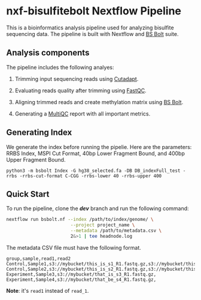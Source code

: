 # nxf-bisulfitebolt Nextflow Pipeline

This is a bioinformatics analysis pipeline used for analyzing bisulfite sequencing data. The pipeline is built with Nextflow and [BS Bolt](https://github.com/NuttyLogic/BSBolt) suite. 

## Analysis components

The pipeline includes the following analyes:

1. Trimming input sequencing reads using [Cutadapt](https://cutadapt.readthedocs.io/en/stable/).

2. Evaluating reads quality after trimming using [FastQC](https://www.bioinformatics.babraham.ac.uk/projects/fastqc/).

3. Aligning trimmed reads and create methylation matrix using [BS Bolt](https://github.com/NuttyLogic/BSBolt).

4. Generating a [MultiQC](http://multiqc.info/) report with all important metrics.

## Generating Index
We generate the index before running the pipelie. 
Here are the parameters: RRBS Index, MSPI Cut Format, 40bp Lower Fragment Bound, and 400bp Upper Fragment Bound.
```
python3 -m bsbolt Index -G hg38_selected.fa -DB DB_indexFull_test -rrbs -rrbs-cut-format C-CGG -rrbs-lower 40 -rrbs-upper 400
```

## Quick Start

To run the pipeline, clone the _**dev**_ branch and run the following command:

```bash
nextflow run bsbolt.nf --index /path/to/index/genome/ \
                        --project project_name \
                        --metadata /path/to/metadata.csv \
                        2&>1 | tee headnode.log
```

The metadata CSV file must have the following format. 
```
group,sample,read1,read2
Control,Sample1,s3://mybucket/this_is_s1_R1.fastq.gz,s3://mybucket/this_is_s1_R2.fastq.gz
Control,Sample2,s3://mybucket/this_is_s2_R1.fastq.gz,s3://mybucket/this_is_s2_R2.fastq.gz
Experiment,Sample3,s3://mybucket/that_is_s3_R1.fastq.gz,
Experiment,Sample4,s3://mybucket/that_be_s4_R1.fastq.gz,
```
**Note**: it's `read1` instead of `read_1`.
